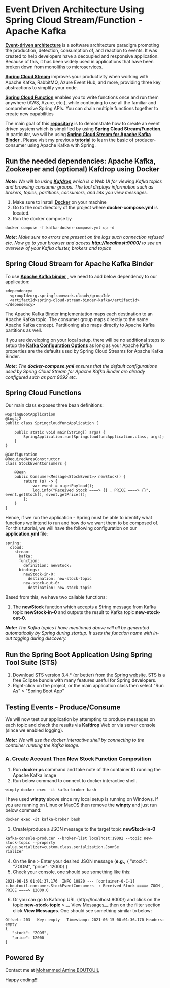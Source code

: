 # Event Driven Architecture Using Spring Cloud Stream/Function - Apache Kafka

__[Event-driven architecture](https://en.wikipedia.org/wiki/Event-driven_architecture)__ is a software architecture
paradigm promoting the production, detection, consumption of, and reaction to events. It was created to help developers
have a decoupled and responsive application. Because of this, it has been widely used in applications that have been
broken down from monoliths to microservices.

__[Spring Cloud Stream](https://docs.spring.io/spring-cloud-stream/docs/current/reference/html/#_quick_start)__ improves
your productivity when working with Apache Kafka, RabbitMQ, Azure Event Hub, and more, providing three key abstractions
to simplify your code.

__[Spring Cloud Function](https://spring.io/projects/spring-cloud-function)__ enables you to write functions once and
run them anywhere (AWS, Azure, etc.), while continuing to use all the familiar and comprehensive Spring APIs. You can
chain multiple functions together to create new capabilities

The main goal of this __[repository](https://github.com/junbetterway/spring-cloud-func-kafka-stream-binder-basic)__ is
to demonstrate how to create an event driven system which is simplified by using __Spring Cloud Stream/Function__. In
particular, we will be
using __[Spring Cloud Stream for Apache Kafka Binder](https://docs.spring.io/spring-cloud-stream-binder-kafka/docs/3.0.10.RELEASE/reference/html/spring-cloud-stream-binder-kafka.html#_apache_kafka_binder)__
. Please visit my previous __[tutorial](https://github.com/junbetterway/spring-kafka-basic)__ to learn the basic of
producer-consumer using Apache Kafka with Spring.

## Run the needed dependencies: Apache Kafka, Zookeeper and (optional) Kafdrop using Docker

*__Note:__ We will be using __[Kafdrop](https://github.com/obsidiandynamics/kafdrop)__ which is a Web UI for viewing
Kafka topics and browsing consumer groups. The tool displays information such as brokers, topics, partitions, consumers,
and lets you view messages.*

1. Make sure to install **[Docker](https://docs.docker.com/get-docker/)** on your machine
2. Go to the root directory of the project where __docker-compose.yml__ is located.
3. Run the docker compose by

```
docker compose -f kafka-docker-compose.yml up -d
```

*__Note:__ Make sure no errors are present on the logs such connection refused etc. Now go to your browser and
access __http://localhost:9000/__ to see an overview of your Kafka cluster, brokers and topics*

## Spring Cloud Stream for Apache Kafka Binder

To
use __[Apache Kafka binder](https://docs.spring.io/spring-cloud-stream-binder-kafka/docs/3.1.1/reference/html/spring-cloud-stream-binder-kafka.html#_apache_kafka_binder)__
, we need to add below dependency to our application:

```
<dependency>
  <groupId>org.springframework.cloud</groupId>
  <artifactId>spring-cloud-stream-binder-kafka</artifactId>
</dependency>
```

The Apache Kafka Binder implementation maps each destination to an Apache Kafka topic. The consumer group maps directly
to the same Apache Kafka concept. Partitioning also maps directly to Apache Kafka partitions as well.

If you are developing on your local setup, there will be no additional steps to setup
the __[Kafka Configuration Options](https://docs.spring.io/spring-cloud-stream-binder-kafka/docs/3.1.1/reference/html/spring-cloud-stream-binder-kafka.html#_configuration_options)__
as long as your Apache Kafka properties are the defaults used by Spring Cloud Streams for Apache Kafka Binder.

*__Note:__ The __docker-compose.yml__ ensures that the default configurations used by Spring Cloud Stream for Apache
Kafka Binder are already configured such as port 9092 etc.*

## Spring Cloud Functions

Our main class exposes three bean definitions:

```
@SpringBootApplication
@Log4j2
public class SpringcloudfuncApplication {

	public static void main(String[] args) {
		SpringApplication.run(SpringcloudfuncApplication.class, args); 
	}
}

@Configuration
@RequiredArgsConstructor
class StockEventConsumers {

    @Bean
    public Consumer<Message<StockEvent>> newStock() {
        return (o) -> {
            var event = o.getPayload();
            log.info("Received Stock ====> {} , PRICE ====> {}", event.getStock(), event.getPrice());
        };
    }
}
```

Hence, if we run the application - Spring must be able to identify what functions we intend to run and how do we want
them to be composed of. For this tutorial, we will have the following configuration on our __application.yml__ file:

```
spring:
  cloud:
    stream:
      kafka:
      function:
        definition: newStock;
      bindings:
        newStock-in-0:
          destination: new-stock-topic
        new-stock-out-0:
          destination: new-stock-topic
```

Based from this, we have two callable functions:

1. The __newStock__ function which accepts a String message from Kafka topic __newStock-in-0__ and outputs the result to
   Kafka topic __new-stock-out-0__.

*__Note:__ The Kafka topics I have mentioned above will all be generated automatically by Spring during startup. It uses
the function name with in-out tagging during discovery.*

## Run the Spring Boot Application Using Spring Tool Suite (STS)

1. Download STS version 3.4.* (or better) from the [Spring website](https://spring.io/tools). STS is a free Eclipse
   bundle with many features useful for Spring developers.
2. Right-click on the project, or the main application class then select "Run As" > "Spring Boot App"

## Testing Events - Produce/Consume

We will now test our application by attempting to produce messages on each topic and check the results via __Kafdrop__
Web or via server console (since we enabled logging).

*__Note:__ We will use the docker interactive shell by connecting to the container running the Kafka image.*

### A. Create Account Then New Stock Function Composition

1. Run __docker ps__ command and take note of the container ID running the Apache Kafka image
2. Run below command to connect to docker interactive shell.

```
winpty docker exec -it kafka-broker bash
```

I have used __winpty__ above since my local setup is running on Windows. If you are running on Linux or MacOS then
remove the __winpty__ and just run below command:

```
docker exec -it kafka-broker bash
```

3. Create/produce a JSON message to the target topic __newStock-in-0__

```
kafka-console-producer --broker-list localhost:19092 --topic new-stock-topic --property value.serializer=custom.class.serialization.JsonSe
rializer
```

4. On the line > Enter your desired JSON message (__e.g.,__  { "stock": "ZOOM", "price": 12000} )
5. Check your console, one should see something like this:

```
2021-06-15 01:01:37.176  INFO 10820 --- [container-0-C-1] c.boutouil.consumer.StockEventConsumers  : Received Stock ====> ZOOM , PRICE ====> 12000.0
```

6. Or you can go to Kafdrop URL (http://localhost:9000/) and click on the topic __new-stock-topic__ > __
   View Messages__ then on the filter section click __View Messages__. One should see something similar to below:

```
Offset: 203   Key: empty   Timestamp: 2021-06-15 00:01:36.170 Headers: empty
{
   "stock": "ZOOM",
   "price": 12000
}
```

## Powered By

Contact me at [Mohammed Amine BOUTOUIL](mailto:boutouilmohammedamine@gmail.com)

Happy coding!!!